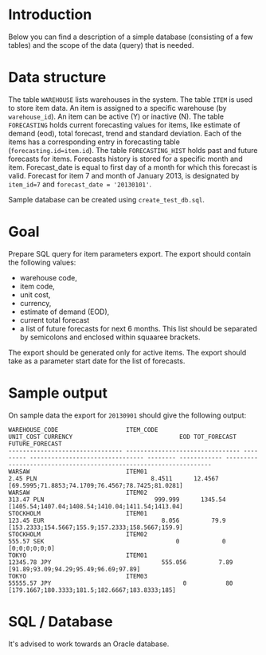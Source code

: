  Introduction
==============

Below you can find a description of a simple database (consisting of a few tables) and the scope of the data (query) that is needed.

 Data structure
================
The table ```WAREHOUSE``` lists warehouses in the system.
The table ```ITEM``` is used to store item data. An item is assigned to a specific warehouse (by ```warehouse_id```). An item can be active (Y) or inactive (N).
The table ```FORECASTING``` holds current forecasting values for items, like estimate of demand (eod), total forecast, trend and standard deviation. Each of the items has a corresponding entry in forecasting table (```forecasting.id=item.id```).
The table ```FORECASTING_HIST``` holds past and future forecasts for items. Forecasts history is stored for a specific month and item. Forecast_date is equal to first day of a month for which this forecast is valid. Forecast for item 7 and month of January 2013, is designated by ```item_id=7``` and ```forecast_date = '20130101'```. 

Sample database can be created using ```create_test_db.sql```.

 Goal
======

Prepare SQL query for item parameters export. The export should contain the following values:
- warehouse code,
- item code,
- unit cost,
- currency,
- estimate of demand (EOD),
- current total forecast
- a list of future forecasts for next 6 months. This list should be separated by semicolons and enclosed within squaaree brackets.

The export should be generated only for active items.
The export should take as a parameter start date for the list of forecasts.


 Sample output
===============
On sample data the export for ```20130901``` should give the following output:

```
WAREHOUSE_CODE                   ITEM_CODE                        UNIT_COST CURRENCY                              EOD TOT_FORECAST FUTURE_FORECAST
-------------------------------- -------------------------------- --------- -------------------------------- -------- ------------ ------------------------------------------------------------------
WARSAW                           ITEM01                                2.45 PLN                                8.4511      12.4567 [69.5995;71.8853;74.1709;76.4567;78.7425;81.0281]
WARSAW                           ITEM02                              313.47 PLN                               999.999      1345.54 [1405.54;1407.04;1408.54;1410.04;1411.54;1413.04]
STOCKHOLM                        ITEM01                              123.45 EUR                                 8.056         79.9 [153.2333;154.5667;155.9;157.2333;158.5667;159.9]
STOCKHOLM                        ITEM02                              555.57 SEK                                     0            0 [0;0;0;0;0;0]
TOKYO                            ITEM01                            12345.78 JPY                               555.056         7.89 [91.89;93.09;94.29;95.49;96.69;97.89]
TOKYO                            ITEM03                            55555.57 JPY                                     0           80 [179.1667;180.3333;181.5;182.6667;183.8333;185]
```

 SQL / Database
================

It's advised to work towards an Oracle database.

